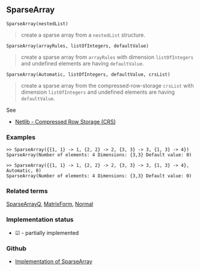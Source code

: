 ## SparseArray

```
SparseArray(nestedList)
```

> create a sparse array from a `nestedList` structure.

```
SparseArray(arrayRules, listOfIntegers, defaultValue)
```

> create a sparse array from `arrayRules` with dimension `listOfIntegers` and undefined elements are having `defaultValue`.

```
SparseArray(Automatic, listOfIntegers, defaultValue, crsList)
```

> create a sparse array from the compressed-row-storage `crsList` with dimension `listOfIntegers` and undefined elements are having `defaultValue`.

See
* [Netlib - Compressed Row Storage (CRS)](http://netlib.org/utk/papers/templates/node91.html)

### Examples

``` 
>> SparseArray({{1, 1} -> 1, {2, 2} -> 2, {3, 3} -> 3, {1, 3} -> 4}) 
SparseArray(Number of elements: 4 Dimensions: {3,3} Default value: 0)

>> SparseArray({{1, 1} -> 1, {2, 2} -> 2, {3, 3} -> 3, {1, 3} -> 4}, Automatic, 0)
SparseArray(Number of elements: 4 Dimensions: {3,3} Default value: 0)
```

### Related terms  
[SparseArrayQ](SparseArrayQ.md), [MatrixForm](MatrixForm.md), [Normal](Normal.md)






### Implementation status

* &#x2611; - partially implemented

### Github

* [Implementation of SparseArray](https://github.com/axkr/symja_android_library/blob/master/symja_android_library/matheclipse-core/src/main/java/org/matheclipse/core/builtin/SparseArrayFunctions.java#L174) 
